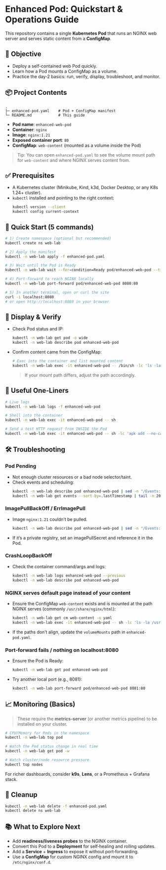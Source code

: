 # Enhanced Pod: Quickstart & Operations Guide

This repository contains a single **Kubernetes Pod** that runs an NGINX web server and serves static content from a **ConfigMap**.

## 🎯 Objective

- Deploy a self-contained web Pod quickly.
- Learn how a Pod mounts a ConfigMap as a volume.
- Practice the day‑2 basics: run, verify, display, troubleshoot, and monitor.

## 📦 Project Contents

```
.
├─ enhanced-pod.yaml    # Pod + ConfigMap manifest
└─ README.md            # This guide
```
- **Pod name**: `enhanced-web-pod`
- **Container**: `nginx`
- **Image**: `nginx:1.21`
- **Exposed container port**: `80`
- **ConfigMap**: `web-content` (mounted as a volume inside the Pod)

> Tip: You can open `enhanced-pod.yaml` to see the volume mount path for `web-content` and where NGINX serves content from.

## ✅ Prerequisites

- A Kubernetes cluster (Minikube, Kind, k3d, Docker Desktop, or any K8s 1.24+ cluster).
- `kubectl` installed and pointing to the right context:
  ```bash
  kubectl version --client
  kubectl config current-context
  ```

## 🚀 Quick Start (5 commands)

```bash
# 1) Create namespace (optional but recommended)
kubectl create ns web-lab

# 2) Apply the manifest
kubectl -n web-lab apply -f enhanced-pod.yaml

# 3) Wait until the Pod is Ready
kubectl -n web-lab wait --for=condition=Ready pod/enhanced-web-pod --timeout=90s

# 4) Port‑forward to reach NGINX locally
kubectl -n web-lab port-forward pod/enhanced-web-pod 8080:80

# 5) In another terminal, open or curl the site
curl -i localhost:8080
# or open http://localhost:8080 in your browser
```

## 🔎 Display & Verify

- Check Pod status and IP:
  ```bash
  kubectl -n web-lab get pod -o wide
  kubectl -n web-lab describe pod enhanced-web-pod
  ```
- Confirm content came from the ConfigMap:
  ```bash
  # Exec into the container and list mounted content
  kubectl -n web-lab exec -it enhanced-web-pod -- /bin/sh -lc 'ls -la /usr/share/nginx/html && head -n 20 /usr/share/nginx/html/index.html || true'
  ```
  > If your mount path differs, adjust the path accordingly.

## 🧪 Useful One‑Liners

```bash
# Live logs
kubectl -n web-lab logs -f enhanced-web-pod

# Shell into the container
kubectl -n web-lab exec -it enhanced-web-pod -- sh

# Send a test HTTP request from INSIDE the Pod
kubectl -n web-lab exec -it enhanced-web-pod -- sh -lc 'apk add --no-cache curl || apt-get update && apt-get install -y curl || true; curl -i http://127.0.0.1:80'
```

## 🛠️ Troubleshooting

### Pod Pending
- Not enough cluster resources or a bad node selector/taint.
- Check events and scheduling:
  ```bash
  kubectl -n web-lab describe pod enhanced-web-pod | sed -n "/Events:/,$p"
  kubectl -n web-lab get events --sort-by=.lastTimestamp | tail -n 20
  ```

### ImagePullBackOff / ErrImagePull
- Image `nginx:1.21` couldn’t be pulled.
  ```bash
  kubectl -n web-lab describe pod enhanced-web-pod | sed -n "/Events:/,$p"
  ```
- If it’s a private registry, set an imagePullSecret and reference it in the Pod.

### CrashLoopBackOff
- Check the container command/args and logs:
  ```bash
  kubectl -n web-lab logs enhanced-web-pod --previous
  kubectl -n web-lab describe pod enhanced-web-pod
  ```

### NGINX serves default page instead of your content
- Ensure the ConfigMap `web-content` exists and is mounted at the path NGINX serves (commonly `/usr/share/nginx/html`):
  ```bash
  kubectl -n web-lab get cm web-content -o yaml
  kubectl -n web-lab exec -it enhanced-web-pod -- sh -lc 'ls -la /usr/share/nginx/html'
  ```
- If the paths don’t align, update the `volumeMounts` path in `enhanced-pod.yaml`.

### Port‑forward fails / nothing on localhost:8080
- Ensure the Pod is Ready:
  ```bash
  kubectl -n web-lab get pod enhanced-web-pod
  ```
- Try another local port (e.g., 8081):
  ```bash
  kubectl -n web-lab port-forward pod/enhanced-web-pod 8081:80
  ```

## 📈 Monitoring (Basics)

> These require the **metrics‑server** (or another metrics pipeline) to be installed on your cluster.

```bash
# CPU/Memory for Pods in the namespace
kubectl -n web-lab top pod

# Watch the Pod status change in real time
kubectl -n web-lab get pod -w

# Watch cluster/node resource pressure
kubectl top nodes
```

For richer dashboards, consider **k9s**, **Lens**, or a Prometheus + Grafana stack.

## 🧹 Cleanup

```bash
kubectl -n web-lab delete -f enhanced-pod.yaml
kubectl delete ns web-lab
```

## 📚 What to Explore Next

- Add **readiness/liveness probes** to the NGINX container.
- Convert this Pod to a **Deployment** for self‑healing and rolling updates.
- Add a **Service** + **Ingress** to expose it without port‑forwarding.
- Use a **ConfigMap** for custom NGINX config and mount it to `/etc/nginx/conf.d`.
